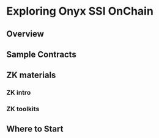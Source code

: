 # Exploring Onyx SSI OnChain

## Overview

## Sample Contracts

## ZK materials

### ZK intro

### ZK toolkits

## Where to Start
